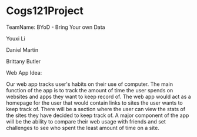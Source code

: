# Cogs121Project
TeamName: BYoD - Bring Your own Data

Youxi Li

Daniel Martin

Brittany Butler

Web App Idea:

Our web app tracks user's habits on their use of computer. The main function of the app is to track the amount of time the user spends on websites and apps they want to keep record of. The web app would act as a homepage for the user that would contain links to sites the user wants to keep track of. There will be a section where the user can view the stats of the sites they have decided to keep track of. A major component of the app will be the ability to compare their web usage with friends and set challenges to see who spent the least amount of time on a site. 

